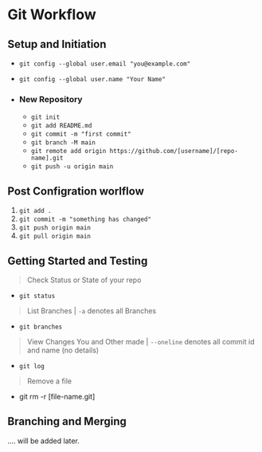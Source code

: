 # Git Workflow

## Setup and Initiation
- `git config --global user.email "you@example.com"`
- `git config --global user.name "Your Name"`

- ### New Repository
  - `git init`
  - `git add README.md`
  - `git commit -m "first commit"`
  - `git branch -M main`
  - `git remote add origin https://github.com/[username]/[repo-name].git`
  - `git push -u origin main`

## Post Configration worlflow
1. `git add .` 
2. `git commit -m "something has changed"`
3. `git push origin main` 
4. `git pull origin main`

## Getting Started and Testing
> Check Status or State of your repo
- `git status`
> List Branches | `-a` denotes all Branches
- `git branches ` 
> View Changes You and Other made | `--oneline` denotes all commit id and name (no details)
- `git log `
> Remove a file
- git rm -r [file-name.git]

## Branching and Merging
.... will be added later.
